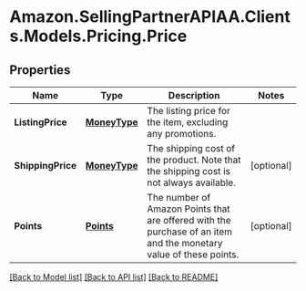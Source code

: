 # Amazon.SellingPartnerAPIAA.Clients.Models.Pricing.Price
## Properties

Name | Type | Description | Notes
------------ | ------------- | ------------- | -------------
**ListingPrice** | [**MoneyType**](MoneyType.md) | The listing price for the item, excluding any promotions. | 
**ShippingPrice** | [**MoneyType**](MoneyType.md) | The shipping cost of the product. Note that the shipping cost is not always available. | [optional] 
**Points** | [**Points**](Points.md) | The number of Amazon Points that are offered with the purchase of an item and the monetary value of these points. | [optional] 

[[Back to Model list]](../README.md#documentation-for-models) [[Back to API list]](../README.md#documentation-for-api-endpoints) [[Back to README]](../README.md)

